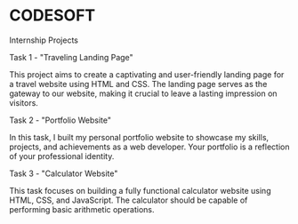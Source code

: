 # CODESOFT

Internship Projects

Task 1 - "Traveling Landing Page"

This project aims to create a captivating and user-friendly landing page for a travel website using HTML and CSS. The landing page serves as the gateway to our website, making it crucial to leave a lasting impression on visitors.

Task 2 - "Portfolio Website"

In this task, I built my personal portfolio website to showcase my skills, projects, and achievements as a web developer. Your portfolio is a reflection of your professional identity.

Task 3 - "Calculator Website"

This task focuses on building a fully functional calculator website using HTML, CSS, and JavaScript. The calculator should be capable of performing basic arithmetic operations.
